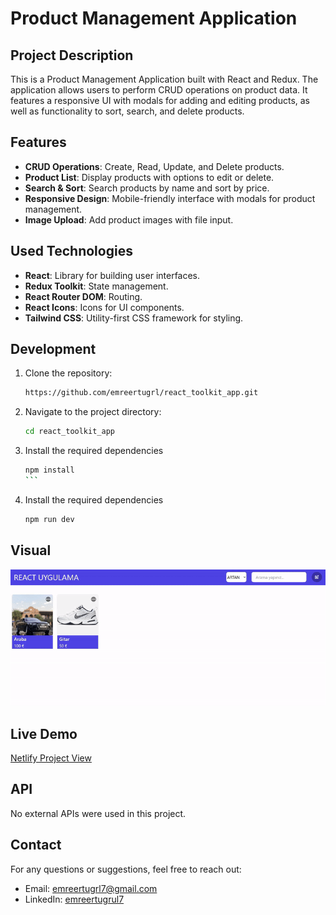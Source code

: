 # Product Management Application

## Project Description

This is a Product Management Application built with React and Redux. The application allows users to perform CRUD operations on product data. It features a responsive UI with modals for adding and editing products, as well as functionality to sort, search, and delete products.

## Features

- **CRUD Operations**: Create, Read, Update, and Delete products.
- **Product List**: Display products with options to edit or delete.
- **Search & Sort**: Search products by name and sort by price.
- **Responsive Design**: Mobile-friendly interface with modals for product management.
- **Image Upload**: Add product images with file input.

## Used Technologies

- **React**: Library for building user interfaces.
- **Redux Toolkit**: State management.
- **React Router DOM**: Routing.
- **React Icons**: Icons for UI components.
- **Tailwind CSS**: Utility-first CSS framework for styling.

## Development

1. Clone the repository:

   ```bash
   https://github.com/emreertugrl/react_toolkit_app.git
   ```

2. Navigate to the project directory:

   ```bash
   cd react_toolkit_app
   ```

3. Install the required dependencies

   ````bash
   npm install
   ```
   ````

4. Install the required dependencies

   ```bash
   npm run dev
   ```

## Visual

<img src="/public/react-uygulama.gif" alt="react-app-gif">

## Live Demo

<a href="https://reacttoolkitapp.netlify.app/">Netlify Project View</a>

## API

No external APIs were used in this project.

## Contact

For any questions or suggestions, feel free to reach out:

- Email: emreertugrl7@gmail.com
- LinkedIn: [emreertugrul7](https://www.linkedin.com/in/emreertugrul7/)
